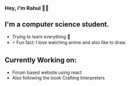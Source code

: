 ### Hey, i'm Rahul ✌🏻

## I'm a computer science student.
- Trying to learn everything 🤣
- ⚡ Fun fact: I love watching anime and also like to draw.

## Currently Working on: 
- Forum based website using react
- Also following the book Crafting Interpreters 

<!--
**Rayzon3/Rayzon3** is a ✨ _special_ ✨ repository because its `README.md` (this file) appears on your GitHub profile.

Here are some ideas to get you started:

- 🔭 I’m currently working on ...
- 🌱 I’m currently learning ...
- 👯 I’m looking to collaborate on ...
- 🤔 I’m looking for help with ...
- 💬 Ask me about ...
- 📫 How to reach me: ...
- 😄 Pronouns: ...
- ⚡ Fun fact: ...
-->
